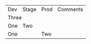 

<table align="center">
  <tr>
    <td>Dev</td>
    <td>Stage</td>
    <td>Prod</td>
    <td>Comments</td>
  </tr>
  <tr>
    <td colspan="3">Three</td>
    <td></td>
  </tr>
  <tr>
    <td>One</td>
    <td colspan="2">Two</td>
    <td></td>
  </tr>
  <tr>
    <td colspan="2">One</td>
    <td>Two</td>
    <td></td>
  </tr>
</table>

